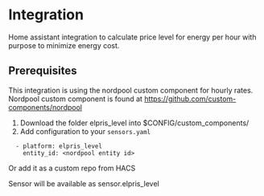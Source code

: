 # Integration 
Home assistant integration to calculate price level for energy per hour with purpose to minimize energy cost. 

## Prerequisites
This integration is using the nordpool custom component for hourly rates.
Nordpool custom component is found at https://github.com/custom-components/nordpool

1. Download the folder elpris_level into $CONFIG/custom_components/
2. Add configuration to your ```sensors.yaml```

```
  - platform: elpris_level
    entity_id: <nordpool entity id>
```

Or add it as a custom repo from HACS

Sensor will be available as sensor.elpris_level
